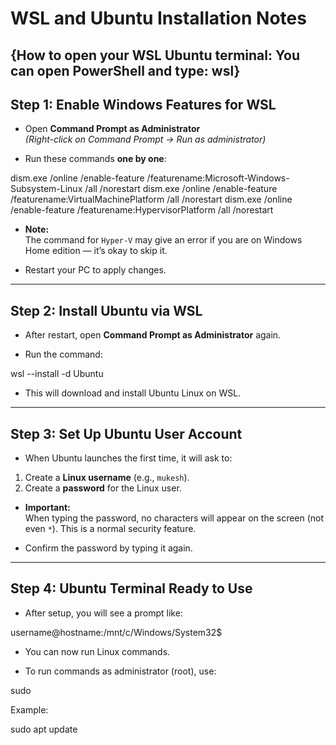 # WSL and Ubuntu Installation Notes


{How to open your WSL Ubuntu terminal:
You can open PowerShell and type:
wsl}
---

## Step 1: Enable Windows Features for WSL

- Open **Command Prompt as Administrator**  
  *(Right-click on Command Prompt → Run as administrator)*

- Run these commands **one by one**:

dism.exe /online /enable-feature /featurename:Microsoft-Windows-Subsystem-Linux /all /norestart
dism.exe /online /enable-feature /featurename:VirtualMachinePlatform /all /norestart
dism.exe /online /enable-feature /featurename:HypervisorPlatform /all /norestart
   



- **Note:**  
The command for `Hyper-V` may give an error if you are on Windows Home edition — it’s okay to skip it.

- Restart your PC to apply changes.

---

## Step 2: Install Ubuntu via WSL

- After restart, open **Command Prompt as Administrator** again.

- Run the command:

wsl --install -d Ubuntu


- This will download and install Ubuntu Linux on WSL.

---

## Step 3: Set Up Ubuntu User Account

- When Ubuntu launches the first time, it will ask to:

1. Create a **Linux username** (e.g., `mukesh`).
2. Create a **password** for the Linux user.

- **Important:**  
When typing the password, no characters will appear on the screen (not even `*`). This is a normal security feature.

- Confirm the password by typing it again.

---

## Step 4: Ubuntu Terminal Ready to Use

- After setup, you will see a prompt like:

username@hostname:/mnt/c/Windows/System32$


- You can now run Linux commands.

- To run commands as administrator (root), use:

sudo <command>



Example:

sudo apt update